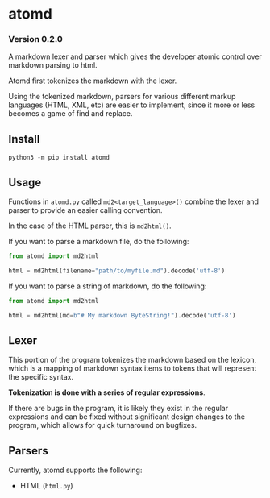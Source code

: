 # atomd

### Version 0.2.0

A markdown lexer and parser which gives the developer atomic control over markdown parsing to html.

Atomd first tokenizes the markdown with the lexer.

Using the tokenized markdown, parsers for various different markup languages (HTML, XML, etc) are easier to implement, since it more or less becomes a game of find and replace.

## Install

```
python3 -m pip install atomd
```

## Usage

Functions in `atomd.py` called `md2<target_language>()` combine the lexer and parser to provide an easier calling convention.

In the case of the HTML parser, this is `md2html()`.

If you want to parse a markdown file, do the following:

```python
from atomd import md2html

html = md2html(filename="path/to/myfile.md").decode('utf-8')
```

If you want to parse a string of markdown, do the following:

```python
from atomd import md2html

html = md2html(md=b"# My markdown ByteString!").decode('utf-8')
```

## Lexer

This portion of the program tokenizes the markdown based on the lexicon, which is a mapping of markdown syntax items to tokens that will represent the specific syntax.

**Tokenization is done with a series of regular expressions**.

If there are bugs in the program, it is likely they exist in the regular expressions and can be fixed without significant design changes to the program, which allows for quick turnaround on bugfixes.

## Parsers

Currently, atomd supports the following:

- HTML (`html.py`)


